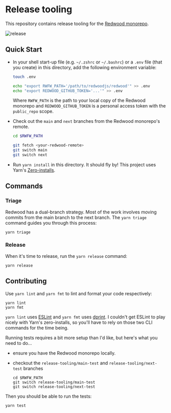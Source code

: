 # Release tooling

This repository contains release tooling for the [Redwood monorepo](https://github.com/redwoodjs/redwood).

![release](https://github.com/redwoodjs/release-tooling/assets/32992335/6f6e6dbb-c259-49b0-a8dc-f77a654be39f)

## Quick Start

- In your shell start-up file (e.g. `~/.zshrc` or `~/.bashrc`) or a `.env` file (that you create) in this directory, add the following environment variable:

  ```bash
  touch .env

  echo "export RWFW_PATH='/path/to/redwoodjs/redwood'" >> .env
  echo "export REDWOOD_GITHUB_TOKEN='...'" >> .env
  ```

  Where `RWFW_PATH` is the path to your local copy of the Redwood monorepo and `REDWOOD_GITHUB_TOKEN` is a personal access token with the `public_repo` scope.

- Check out the `main` and `next` branches from the Redwood monorepo's remote.

  ```bash
  cd $RWFW_PATH

  git fetch <your-redwood-remote>
  git switch main
  git switch next
  ```

- Run `yarn install` in this directory. It should fly by! This project uses Yarn's [Zero-installs](https://yarnpkg.com/features/caching#zero-installs).

## Commands

### Triage

Redwood has a dual-branch strategy.
Most of the work involves moving commits from the main branch to the next branch.
The `yarn triage` command guides you through this process:

```
yarn triage
```

### Release

When it's time to release, run the `yarn release` command:

```
yarn release
```

## Contributing

Use `yarn lint` and `yarn fmt` to lint and format your code respectively:

```
yarn lint
yarn fmt
```

`yarn lint` uses [ESLint](https://eslint.org/) and `yarn fmt` uses [dprint](https://dprint.dev/). I couldn't get ESLint to play nicely with Yarn's zero-installs, so you'll have to rely on those two CLI commands for the time being.

Running tests requires a bit more setup than I'd like, but here's what you need to do...

- ensure you have the Redwood monorepo locally.
- checkout the `release-tooling/main-test` and `release-tooling/next-test` branches

  ```
  cd $RWFW_PATH
  git switch release-tooling/main-test
  git switch release-tooling/next-test
  ```

Then you should be able to run the tests:

```
yarn test
```
